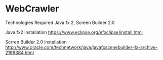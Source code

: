 # WebCrawler
Technologies Required
Java fx 2,
Screen Builder 2.0

Java fx2 installation
https://www.eclipse.org/efxclipse/install.html

Scrren Builder 2.0 installation
http://www.oracle.com/technetwork/java/javafxscenebuilder-1x-archive-2199384.html



